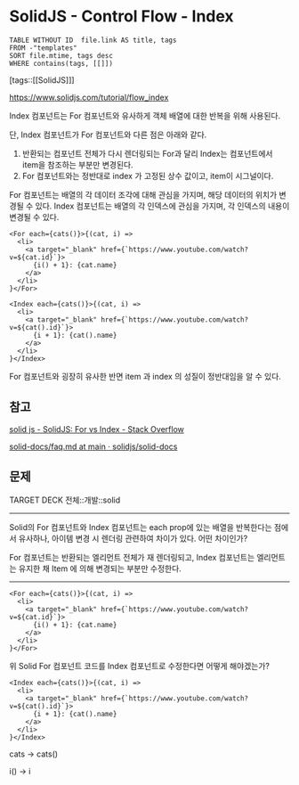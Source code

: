# SolidJS - Control Flow - Index
<!--Basic Template V0.0.2 Start -->
```dataview
TABLE WITHOUT ID  file.link AS title, tags
FROM -"templates"
SORT file.mtime, tags desc
WHERE contains(tags, [[]])
```
<!--Basic Template V0.0.2 End -->
[tags::[[SolidJS]]]

https://www.solidjs.com/tutorial/flow_index

Index 컴포넌트는 For 컴포넌트와 유사하게 객체 배열에 대한 반복을 위해 사용된다.

단, Index 컴포넌트가 For 컴포넌트와 다른 점은 아래와 같다.
1. 반환되는 컴포넌트 전체가 다시 렌더링되는 For과 달리 Index는 컴포넌트에서 item을 참조하는 부분만 변경된다.
2. For 컴포넌트와는 정반대로 index 가 고정된 상수 값이고, item이 시그널이다.

For 컴포넌트는 배열의 각 데이터 조각에 대해 관심을 가지며, 해당 데이터의 위치가 변경될 수 있다. Index 컴포넌트는 배열의 각 인덱스에 관심을 가지며, 각 인덱스의 내용이 변경될 수 있다.

```tsx
<For each={cats()}>{(cat, i) =>
  <li>
    <a target="_blank" href={`https://www.youtube.com/watch?v=${cat.id}`}>
      {i() + 1}: {cat.name}
    </a>
  </li>
}</For>
```

```tsx
<Index each={cats()}>{(cat, i) =>
  <li>
    <a target="_blank" href={`https://www.youtube.com/watch?v=${cat().id}`}>
      {i + 1}: {cat().name}
    </a>
  </li>
}</Index>
```

For 컴포넌트와 굉장히 유사한 반면 item 과 index 의 성질이 정반대임을 알 수 있다.

## 참고

[solid js - SolidJS: For vs Index - Stack Overflow](https://stackoverflow.com/questions/70819075/solidjs-for-vs-index)

[solid-docs/faq.md at main · solidjs/solid-docs](https://github.com/solidjs/solid-docs/blob/main/langs/en/guides/faq.md#why-shouldnt-i-use-map-in-my-template-and-whats-the-difference-between-for-and-index)

## 문제
TARGET DECK
전체::개발::solid

---

<!--ankiQ-->

Solid의 For 컴포넌트와 Index 컴포넌트는 each prop에 있는 배열을 반복한다는 점에서 유사하나, 아이템 변경 시 렌더링 관련하여 차이가 있다. 어떤 차이인가?

<!--ankiA-->

For 컴포넌트는 반환되는 엘리먼트 전체가 재 렌더링되고, Index 컴포넌트는 엘리먼트는 유지한 채  Item 에 의해 변경되는 부분만 수정한다.

<!--ankiE-->
<!--ID: 1664953255292-->

---

<!--ankiQ-->

```tsx
<For each={cats()}>{(cat, i) =>
  <li>
    <a target="_blank" href={`https://www.youtube.com/watch?v=${cat.id}`}>
      {i() + 1}: {cat.name}
    </a>
  </li>
}</For>
```

위 Solid For 컴포넌트 코드를 Index 컴포넌트로 수정한다면 어떻게 해야겠는가?

<!--ankiA-->

```tsx
<Index each={cats()}>{(cat, i) =>
  <li>
    <a target="_blank" href={`https://www.youtube.com/watch?v=${cat().id}`}>
      {i + 1}: {cat().name}
    </a>
  </li>
}</Index>
```

cats -> cats()

i() -> i

<!--ankiE-->
<!--ID: 1664953255323-->
